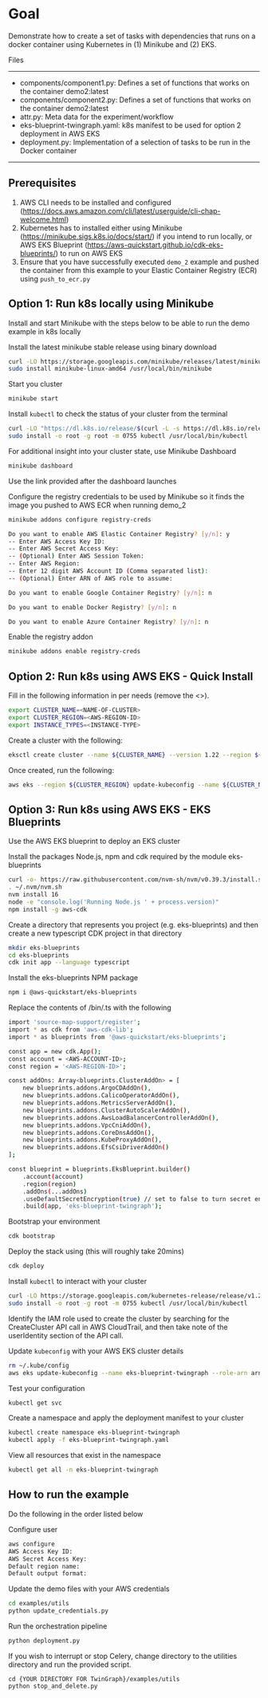 # Goal

Demonstrate how to create a set of tasks with dependencies that runs on a docker container using Kubernetes in (1) Minikube and (2) EKS.

Files

---

* components/component1.py: Defines a set of functions that works on the container demo2:latest
* components/component2.py: Defines a set of functions that works on the container demo2:latest
* attr.py: Meta data for the experiment/workflow
* eks-blueprint-twingraph.yaml: k8s manifest to be used for option 2 deployment in AWS EKS
* deployment.py: Implementation of a selection of tasks to be run in the Docker container  

---

## Prerequisites  

1.    AWS CLI needs to be installed and configured (https://docs.aws.amazon.com/cli/latest/userguide/cli-chap-welcome.html)
2.    Kubernetes has to installed either using Minikube (https://minikube.sigs.k8s.io/docs/start/) if you intend to run locally, or AWS EKS Blueprint (https://aws-quickstart.github.io/cdk-eks-blueprints/) to run on AWS EKS
3.    Ensure that you have successfully executed `demo_2` example and pushed the container from this example to your Elastic Container Registry (ECR) using `push_to_ecr.py`  

## Option 1: Run k8s locally using Minikube 
Install and start Minikube with the steps below to be able to run the demo example in k8s locally

Install the latest minikube stable release using binary download
```bash
curl -LO https://storage.googleapis.com/minikube/releases/latest/minikube-linux-amd64
sudo install minikube-linux-amd64 /usr/local/bin/minikube
```

Start you cluster
```bash
minikube start
```

Install `kubectl` to check the status of your cluster from the terminal
```bash
curl -LO "https://dl.k8s.io/release/$(curl -L -s https://dl.k8s.io/release/stable.txt)/bin/linux/amd64/kubectl"
sudo install -o root -g root -m 0755 kubectl /usr/local/bin/kubectl
```

For additional insight into your cluster state, use Minikube Dashboard
```bash
minikube dashboard
```
Use the link provided after the dashboard launches

Configure the registry credentials to be used by Minikube so it finds the image you pushed to AWS ECR when running demo_2
```bash
minikube addons configure registry-creds

Do you want to enable AWS Elastic Container Registry? [y/n]: y
-- Enter AWS Access Key ID: 
-- Enter AWS Secret Access Key: 
-- (Optional) Enter AWS Session Token: 
-- Enter AWS Region: 
-- Enter 12 digit AWS Account ID (Comma separated list): 
-- (Optional) Enter ARN of AWS role to assume: 

Do you want to enable Google Container Registry? [y/n]: n

Do you want to enable Docker Registry? [y/n]: n

Do you want to enable Azure Container Registry? [y/n]: n
```
Enable the registry addon 
```bash
minikube addons enable registry-creds
```

## Option 2: Run k8s using AWS EKS - Quick Install
Fill in the following information in per needs (remove the <>).
```bash
export CLUSTER_NAME=<NAME-OF-CLUSTER>
export CLUSTER_REGION=<AWS-REGION-ID>
export INSTANCE_TYPES=<INSTANCE-TYPE>
```
Create a cluster with the following:
```bash
eksctl create cluster --name ${CLUSTER_NAME} --version 1.22 --region ${CLUSTER_REGION} --nodegroup-name linux-nodes --node-type ${} --nodes 2 --nodes-min 2 --nodes-max 10 --managed --with-oidc --auto-kubeconfig
```
Once created, run the following:
```bash
aws eks --region ${CLUSTER_REGION} update-kubeconfig --name ${CLUSTER_NAME}
```

## Option 3: Run k8s using AWS EKS - EKS Blueprints
Use the AWS EKS blueprint to deploy an EKS cluster

Install the packages Node.js, npm and cdk required by the module eks-blueprints
```bash
curl -o- https://raw.githubusercontent.com/nvm-sh/nvm/v0.39.3/install.sh | bash
. ~/.nvm/nvm.sh
nvm install 16
node -e "console.log('Running Node.js ' + process.version)"
npm install -g aws-cdk
```

Create a directory that represents you project (e.g. eks-blueprints) and then create a new typescript CDK project in that directory
```bash
mkdir eks-blueprints
cd eks-blueprints
cdk init app --language typescript
```

Install the eks-blueprints NPM package
```bash
npm i @aws-quickstart/eks-blueprints
```

Replace the contents of <eks-blueprints>/bin/<your-main-file>.ts with the following
```bash
import 'source-map-support/register';
import * as cdk from 'aws-cdk-lib';
import * as blueprints from '@aws-quickstart/eks-blueprints';

const app = new cdk.App();
const account = <AWS-ACCOUNT-ID>;
const region = '<AWS-REGION-ID>';

const addOns: Array<blueprints.ClusterAddOn> = [
    new blueprints.addons.ArgoCDAddOn(),
    new blueprints.addons.CalicoOperatorAddOn(),
    new blueprints.addons.MetricsServerAddOn(),
    new blueprints.addons.ClusterAutoScalerAddOn(),
    new blueprints.addons.AwsLoadBalancerControllerAddOn(),
    new blueprints.addons.VpcCniAddOn(),
    new blueprints.addons.CoreDnsAddOn(),
    new blueprints.addons.KubeProxyAddOn(),
    new blueprints.addons.EfsCsiDriverAddOn()
];

const blueprint = blueprints.EksBlueprint.builder()
    .account(account)
    .region(region)
    .addOns(...addOns) 
    .useDefaultSecretEncryption(true) // set to false to turn secret encryption off (non-production/demo cases)
    .build(app, 'eks-blueprint-twingraph');
```

Bootstrap your environment 
```bash
cdk bootstrap
```

Deploy the stack using (this will roughly take 20mins)
```bash
cdk deploy
```

Install `kubectl` to interact with your cluster
```bash
curl -LO https://storage.googleapis.com/kubernetes-release/release/v1.23.6/bin/linux/amd64/kubectl
sudo install -o root -g root -m 0755 kubectl /usr/local/bin/kubectl
```

Identify the IAM role used to create the cluster by searching for the CreateCluster API call in AWS CloudTrail, and then take note of the userIdentity section of the API call.

Update `kubeconfig` with your AWS EKS cluster details
```bash
rm ~/.kube/config
aws eks update-kubeconfig --name eks-blueprint-twingraph --role-arn arn:aws:iam::<user-id>:role/<eks-cluster-creator-role>
```

Test your configuration
```bash
kubectl get svc
```

Create a namespace and apply the deployment manifest to your cluster
```bash
kubectl create namespace eks-blueprint-twingraph
kubectl apply -f eks-blueprint-twingraph.yaml
```

View all resources that exist in the namespace
```bash
kubectl get all -n eks-blueprint-twingraph
```

## How to run the example

Do the following in the order listed below

Configure user 
```bash
aws configure
AWS Access Key ID: 
AWS Secret Access Key: 
Default region name: 
Default output format: 
```

Update the demo files with your AWS credentials
```bash
cd examples/utils
python update_credentials.py
```

Run the orchestration pipeline
```bash
python deployment.py 
```

If you wish to interrupt or stop Celery, change directory to the utilities directory and run the provided script.
```
cd {YOUR DIRECTORY FOR TwinGraph}/examples/utils
python stop_and_delete.py
```

